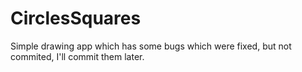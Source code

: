 # CirclesSquares
Simple drawing app which has some bugs which were fixed, but not commited, I'll commit them later.
